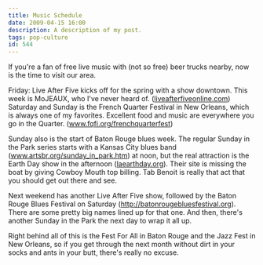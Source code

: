 ```yaml
---
title: Music Schedule
date: 2009-04-15 16:00
description: A description of my post.
tags: pop-culture
id: 544
---
```

If you're a fan of free live music with (not so free) beer trucks nearby, now is the time to visit our area.

Friday:  Live After Five kicks off for the spring with a show downtown.  This week is MoJEAUX, who I've never heard of.  (<a href="http://liveafterfiveonline.com" target="_blank">liveafterfiveonline.com</a>)
<span class="spanEndPreview">&nbsp;</span>
Saturday and Sunday is the French Quarter Festival in New Orleans, which is always one of my favorites.  Excellent food and music are everywhere you go in the Quarter. (<a href="http://www.fqfi.org/frenchquarterfest/" target="_blank">www.fqfi.org/frenchquarterfest</a>)

Sunday also is the start of Baton Rouge blues week.  The regular Sunday in the Park series starts with a Kansas City blues band (<a href="http://www.artsbr.org/sunday_in_park.htm" target="_blank">www.artsbr.org/sunday_in_park.htm</a>) at noon, but the real attraction is the Earth Day show in the afternoon (<a href="http://laearthday.org/Welcome_files/EDEvents.jpg" target="_blank">laearthday.org</a>).  Their site is missing the boat by giving Cowboy Mouth top billing.  Tab Benoit is really that act that you should get out there and see.

Next weekend has another Live After Five show, followed by the Baton Rouge Blues Festival on Saturday (<a href="http://batonrougebluesfestival.org/m_24.asp" target="_blank">http://batonrougebluesfestival.org</a>).  There are some pretty big names lined up for that one.  And then, there's another Sunday in the Park the next day to wrap it all up.

Right behind all of this is the Fest For All in Baton Rouge and the Jazz Fest in New Orleans, so if you get through the next month without dirt in your socks and ants in your butt, there's really no excuse.
